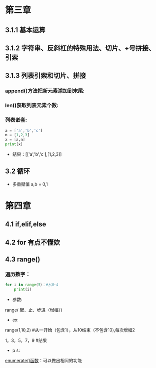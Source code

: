 # 第三章

## 3.1.1	基本运算

## 3.1.2	字符串、反斜杠的特殊用法、切片、+号拼接、引索

## 3.1.3    列表引索和切片、拼接 
### append()方法把新元素添加到末尾: 
### len()获取列表元素个数: 
### 列表嵌套:
```python
a = ['a','b','c']
n = [1,2,3]
x = [a,n]
print(x) 
```
- 结果：[['a','b','c'],[1,2,3]]
## 3.2     循环       
- 多重赋值 a,b = 0,1

# 第四章
## 4.1     if,elif,else
## 4.2     for 有点不懂欸
## 4.3     range() 
### 遍历数字：
```python
for i in range(5）：#从0~4
	print(i)
```
- 参数:    

range( 起、止、步进（增幅）)  

- ex:		

range(1,10,2)              #从一开始（包含1），从10结束（不包含10),每次增幅2  

1，3，5，7，9           #结果  

- p s:

[enumerate()函数](https://docs.python.org/zh-cn/3/library/functions.html#enumerate )：可以做出相同的功能  







